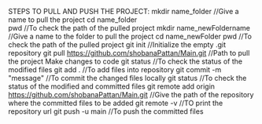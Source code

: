STEPS TO PULL AND PUSH THE PROJECT:
mkdir name_folder           //Give a name to pull the project
cd name_folder      
pwd                         //To check the path of the pulled project
mkdir name_newFoldername    //Give a name to the folder to pull the project
cd name_newFolder
pwd                         //To check the path of the pulled project
git init                    //Initialize the empty .git repository
git pull https://github.com/shobanaPattan/Main.git                         //Path to pull the project
Make changes to code
git status                  //To check the status of the modified files
git add .                   //To add files into repository
git commit -m "message"     //To commit the changed files locally
git status                  //To check the status of the modified and committed files
git remote add origin https://github.com/shobanaPattan/Main.git            //Give the path of the repository where the committed files to be added
git remote -v               //TO print the repository url
git push -u main            //To push the committed files
